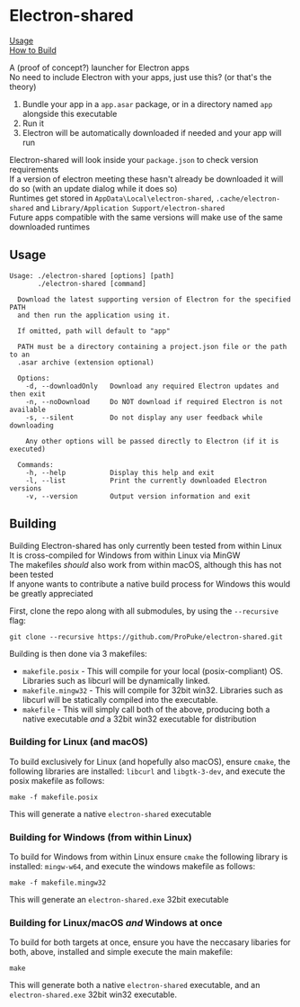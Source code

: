 # Electron-shared

[Usage](#usage)  
[How to Build](#building)

A (proof of concept?) launcher for Electron apps  
No need to include Electron with your apps, just use this? (or that's the theory)

1) Bundle your app in a `app.asar` package, or in a directory named `app` alongside this executable
2) Run it
3) Electron will be automatically downloaded if needed and your app will run

Electron-shared will look inside your `package.json` to check version requirements  
If a version of electron meeting these hasn't already be downloaded it will do so (with an update dialog while it does so)  
Runtimes get stored in `AppData\Local\electron-shared`, `.cache/electron-shared` and `Library/Application Support/electron-shared`  
Future apps compatible with the same versions will make use of the same downloaded runtimes

## Usage

```
Usage: ./electron-shared [options] [path]
       ./electron-shared [command]

  Download the latest supporting version of Electron for the specified PATH
  and then run the application using it.

  If omitted, path will default to "app"

  PATH must be a directory containing a project.json file or the path to an
  .asar archive (extension optional)

  Options:
    -d, --downloadOnly   Download any required Electron updates and then exit
    -n, --noDownload     Do NOT download if required Electron is not available
    -s, --silent         Do not display any user feedback while downloading

    Any other options will be passed directly to Electron (if it is executed)

  Commands:
    -h, --help           Display this help and exit
    -l, --list           Print the currently downloaded Electron versions
    -v, --version        Output version information and exit
```

## Building

Building Electron-shared has only currently been tested from within Linux  
It is cross-compiled for Windows from within Linux via MinGW  
The makefiles *should* also work from within macOS, although this has not been tested  
If anyone wants to contribute a native build process for Windows this would be greatly appreciated

First, clone the repo along with all submodules, by using the `--recursive` flag:
```
git clone --recursive https://github.com/ProPuke/electron-shared.git
```

Building is then done via 3 makefiles:
* `makefile.posix` - This will compile for your local (posix-compliant) OS. Libraries such as libcurl will be dynamically linked.
* `makefile.mingw32` - This will compile for 32bit win32. Libraries such as libcurl will be statically compiled into the executable.
* `makefile` - This will simply call both of the above, producing both a native executable *and* a 32bit win32 executable for distribution

### Building for Linux (and macOS)

To build exclusively for Linux (and hopefully also macOS), ensure `cmake`, the following libraries are installed: `libcurl` and `libgtk-3-dev`, and execute the posix makefile as follows:

```
make -f makefile.posix
```

This will generate a native `electron-shared` executable

### Building for Windows (from within Linux)

To build for Windows from within Linux ensure `cmake` the following library is installed: `mingw-w64`, and execute the windows makefile as follows:

```
make -f makefile.mingw32
```

This will generate an `electron-shared.exe` 32bit executable

### Building for Linux/macOS *and* Windows at once

To build for both targets at once, ensure you have the neccasary libaries for both, above, installed and simple execute the main makefile:

```
make
```

This will generate both a native `electron-shared` executable, and an `electron-shared.exe` 32bit win32 executable.
